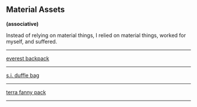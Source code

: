 ## Material Assets
**(associative)**

Instead of relying on material things, I relied on material things, worked for myself, and suffered.

---

[everest backpack](/backpack)

---

[s.i. duffle bag](/duffle)


---

[terra fanny pack](/fanny)

---
